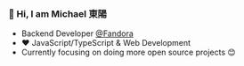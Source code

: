 ### 👋 Hi, I am Michael 東陽

- Backend Developer [@Fandora](https://fandorashop.com/)
- ❤️ JavaScript/TypeScript & Web Development
- Currently focusing on doing more open source projects 😊
